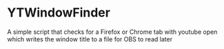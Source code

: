 # YTWindowFinder
A simple script that checks for a Firefox or Chrome tab with youtube open which writes the window title to a file for OBS to read later
